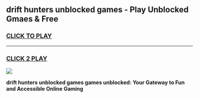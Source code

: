 
## drift hunters unblocked games - Play Unblocked Gmaes & Free
<h3>
<a href="https://premium.freeplayer.one?title=drift_hunters_unblocked_games&ref=20F">CLICK TO PLAY</a></h3>
<hr>

<h3>
<a href="https://premium.freeplayer.one?title=drift_hunters_unblocked_games&ref=20F">CLICK 2 PLAY</a>
  
</h3>

<a href="https://premium.freeplayer.one?title=drift_hunters_unblocked_games&ref=20F/"><img src="https://clearcache.store/games.png"></a>


**drift hunters unblocked games games unblocked: Your Gateway to Fun and Accessible Online Gaming**
